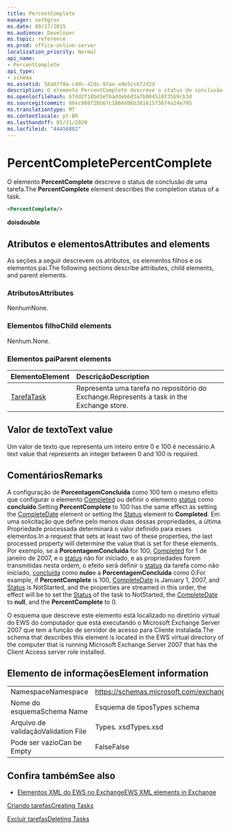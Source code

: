 ```yaml
---
title: PercentComplete
manager: sethgros
ms.date: 09/17/2015
ms.audience: Developer
ms.topic: reference
ms.prod: office-online-server
localization_priority: Normal
api_name:
- PercentComplete
api_type:
- schema
ms.assetid: 58a67f8a-c4dc-42dc-97ae-a9e5cc672d2d
description: O elemento PercentComplete descreve o status de conclusão de uma tarefa.
ms.openlocfilehash: b7dd2f18bd3ef6addeb6d3a7b004510f35b9cb3d
ms.sourcegitcommit: 88ec988f2bb67c1866d06b361615f3674a24e795
ms.translationtype: MT
ms.contentlocale: pt-BR
ms.lasthandoff: 05/31/2020
ms.locfileid: "44456882"
---
```

# <a name="percentcomplete"></a><span data-ttu-id="cc883-103">PercentComplete</span><span class="sxs-lookup"><span data-stu-id="cc883-103">PercentComplete</span></span>

<span data-ttu-id="cc883-104">O elemento **PercentComplete** descreve o status de conclusão de uma tarefa.</span><span class="sxs-lookup"><span data-stu-id="cc883-104">The **PercentComplete** element describes the completion status of a task.</span></span> 
  
```xml
<PercentComplete/>
```

 <span data-ttu-id="cc883-105">**dois**</span><span class="sxs-lookup"><span data-stu-id="cc883-105">**double**</span></span>
## <a name="attributes-and-elements"></a><span data-ttu-id="cc883-106">Atributos e elementos</span><span class="sxs-lookup"><span data-stu-id="cc883-106">Attributes and elements</span></span>

<span data-ttu-id="cc883-107">As seções a seguir descrevem os atributos, os elementos filhos e os elementos pai.</span><span class="sxs-lookup"><span data-stu-id="cc883-107">The following sections describe attributes, child elements, and parent elements.</span></span>
  
### <a name="attributes"></a><span data-ttu-id="cc883-108">Atributos</span><span class="sxs-lookup"><span data-stu-id="cc883-108">Attributes</span></span>

<span data-ttu-id="cc883-109">Nenhum</span><span class="sxs-lookup"><span data-stu-id="cc883-109">None.</span></span>
  
### <a name="child-elements"></a><span data-ttu-id="cc883-110">Elementos filho</span><span class="sxs-lookup"><span data-stu-id="cc883-110">Child elements</span></span>

<span data-ttu-id="cc883-111">Nenhum.</span><span class="sxs-lookup"><span data-stu-id="cc883-111">None.</span></span>
  
### <a name="parent-elements"></a><span data-ttu-id="cc883-112">Elementos pai</span><span class="sxs-lookup"><span data-stu-id="cc883-112">Parent elements</span></span>

|<span data-ttu-id="cc883-113">**Elemento**</span><span class="sxs-lookup"><span data-stu-id="cc883-113">**Element**</span></span>|<span data-ttu-id="cc883-114">**Descrição**</span><span class="sxs-lookup"><span data-stu-id="cc883-114">**Description**</span></span>|
|:-----|:-----|
|[<span data-ttu-id="cc883-115">Tarefa</span><span class="sxs-lookup"><span data-stu-id="cc883-115">Task</span></span>](task.md) <br/> |<span data-ttu-id="cc883-116">Representa uma tarefa no repositório do Exchange.</span><span class="sxs-lookup"><span data-stu-id="cc883-116">Represents a task in the Exchange store.</span></span>  <br/> |
   
## <a name="text-value"></a><span data-ttu-id="cc883-117">Valor de texto</span><span class="sxs-lookup"><span data-stu-id="cc883-117">Text value</span></span>

<span data-ttu-id="cc883-118">Um valor de texto que representa um inteiro entre 0 e 100 é necessário.</span><span class="sxs-lookup"><span data-stu-id="cc883-118">A text value that represents an integer between 0 and 100 is required.</span></span>
  
## <a name="remarks"></a><span data-ttu-id="cc883-119">Comentários</span><span class="sxs-lookup"><span data-stu-id="cc883-119">Remarks</span></span>

<span data-ttu-id="cc883-120">A configuração de **PorcentagemConcluída** como 100 tem o mesmo efeito que configurar o elemento [Completed](completedate.md) ou definir o elemento [status](status.md) como **concluído**.</span><span class="sxs-lookup"><span data-stu-id="cc883-120">Setting **PercentComplete** to 100 has the same effect as setting the [CompleteDate](completedate.md) element or setting the [Status](status.md) element to **Completed**.</span></span> <span data-ttu-id="cc883-121">Em uma solicitação que define pelo menos duas dessas propriedades, a última Propriedade processada determinará o valor definido para esses elementos.</span><span class="sxs-lookup"><span data-stu-id="cc883-121">In a request that sets at least two of these properties, the last processed property will determine the value that is set for these elements.</span></span> <span data-ttu-id="cc883-122">Por exemplo, se a **PorcentagemConcluída** for 100, [Completed](completedate.md) for 1 de janeiro de 2007, e o [status](status.md) não for iniciado, e as propriedades forem transmitidas nesta ordem, o efeito será definir o [status](status.md) da tarefa como não iniciado, [concluída](completedate.md) como **nulo**e a **PorcentagemConcluída** como 0.</span><span class="sxs-lookup"><span data-stu-id="cc883-122">For example, if **PercentComplete** is 100, [CompleteDate](completedate.md) is January 1, 2007, and [Status](status.md) is NotStarted, and the properties are streamed in this order, the effect will be to set the [Status](status.md) of the task to NotStarted, the [CompleteDate](completedate.md) to **null**, and the **PercentComplete** to 0.</span></span> 
  
<span data-ttu-id="cc883-123">O esquema que descreve este elemento está localizado no diretório virtual do EWS do computador que está executando o Microsoft Exchange Server 2007 que tem a função de servidor de acesso para Cliente instalada.</span><span class="sxs-lookup"><span data-stu-id="cc883-123">The schema that describes this element is located in the EWS virtual directory of the computer that is running Microsoft Exchange Server 2007 that has the Client Access server role installed.</span></span>
  
## <a name="element-information"></a><span data-ttu-id="cc883-124">Elemento de informações</span><span class="sxs-lookup"><span data-stu-id="cc883-124">Element information</span></span>

|||
|:-----|:-----|
|<span data-ttu-id="cc883-125">Namespace</span><span class="sxs-lookup"><span data-stu-id="cc883-125">Namespace</span></span>  <br/> |https://schemas.microsoft.com/exchange/services/2006/types  <br/> |
|<span data-ttu-id="cc883-126">Nome do esquema</span><span class="sxs-lookup"><span data-stu-id="cc883-126">Schema Name</span></span>  <br/> |<span data-ttu-id="cc883-127">Esquema de tipos</span><span class="sxs-lookup"><span data-stu-id="cc883-127">Types schema</span></span>  <br/> |
|<span data-ttu-id="cc883-128">Arquivo de validação</span><span class="sxs-lookup"><span data-stu-id="cc883-128">Validation File</span></span>  <br/> |<span data-ttu-id="cc883-129">Types. xsd</span><span class="sxs-lookup"><span data-stu-id="cc883-129">Types.xsd</span></span>  <br/> |
|<span data-ttu-id="cc883-130">Pode ser vazio</span><span class="sxs-lookup"><span data-stu-id="cc883-130">Can be Empty</span></span>  <br/> |<span data-ttu-id="cc883-131">False</span><span class="sxs-lookup"><span data-stu-id="cc883-131">False</span></span>  <br/> |
   
## <a name="see-also"></a><span data-ttu-id="cc883-132">Confira também</span><span class="sxs-lookup"><span data-stu-id="cc883-132">See also</span></span>



- [<span data-ttu-id="cc883-133">Elementos XML do EWS no Exchange</span><span class="sxs-lookup"><span data-stu-id="cc883-133">EWS XML elements in Exchange</span></span>](ews-xml-elements-in-exchange.md)


[<span data-ttu-id="cc883-134">Criando tarefas</span><span class="sxs-lookup"><span data-stu-id="cc883-134">Creating Tasks</span></span>](https://msdn.microsoft.com/library/0ef97334-e8a0-4f67-a23a-dd9e2bbad49f%28Office.15%29.aspx)
  
[<span data-ttu-id="cc883-135">Excluir tarefas</span><span class="sxs-lookup"><span data-stu-id="cc883-135">Deleting Tasks</span></span>](https://msdn.microsoft.com/library/a3d7e25f-8a35-4901-b1d9-d31f418ab340%28Office.15%29.aspx)

